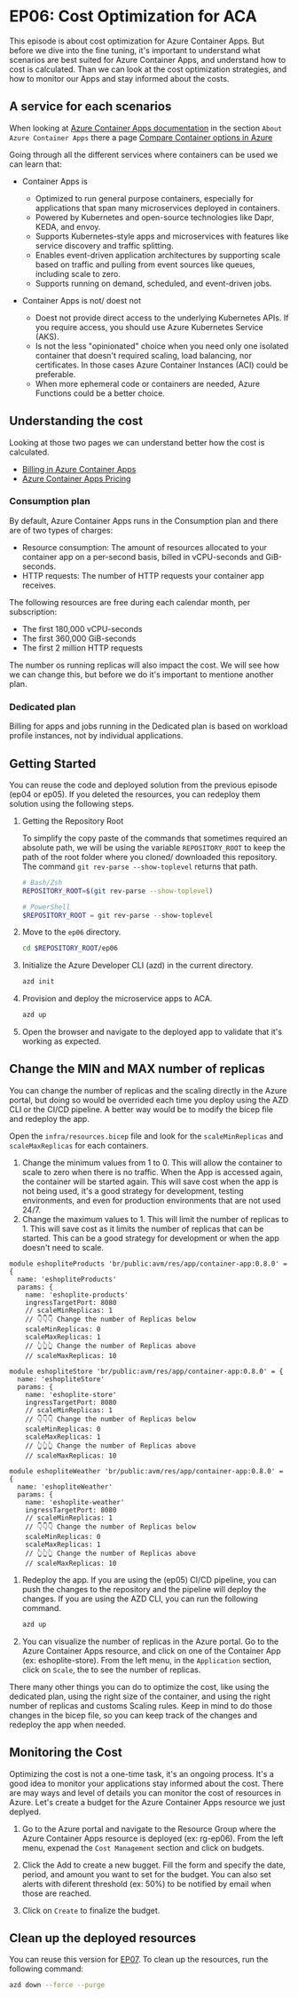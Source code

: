 # EP06: Cost Optimization for ACA

This episode is about cost optimization for Azure Container Apps. But before we dive into the fine tuning, it's important to understand what scenarios are best suited for Azure Container Apps, and understand how to cost is calculated. Than we can look at the cost optimization strategies, and how to monitor our Apps and stay informed about the costs.

## A service for each scenarios

When looking at [Azure Container Apps documentation](https://learn.microsoft.com/azure/container-apps/) in the section `About Azure Container Apps` there a page [Compare Container options in Azure](https://learn.microsoft.com/azure/container-apps/compare-options)


Going through all the different services where containers can be used we can learn that:

- Container Apps is 
  - Optimized to run general purpose containers, especially for applications that span many microservices deployed in containers.
  - Powered by Kubernetes and open-source technologies like Dapr, KEDA, and envoy.
  - Supports Kubernetes-style apps and microservices with features like service discovery and traffic splitting.
  - Enables event-driven application architectures by supporting scale based on traffic and pulling from event sources like queues, including scale to zero.
  - Supports running on demand, scheduled, and event-driven jobs.

- Container Apps is not/ doest not 
  - Doest not provide direct access to the underlying Kubernetes APIs. If you require access, you should use Azure Kubernetes Service (AKS). 
  - Is not the less "opinionated" choice when you need only one isolated container that doesn't required scaling, load balancing, nor certificates. In those cases Azure Container Instances (ACI) could be preferable.
  - When more ephemeral code or containers are needed, Azure Functions could be a better choice.

## Understanding the cost

Looking at those two pages we can understand better how the cost is calculated. 
- [Billing in Azure Container Apps](https://learn.microsoft.com/en-us/azure/container-apps/billing)
- [Azure Container Apps Pricing](https://azure.microsoft.com/en-us/pricing/details/container-apps/)


### Consumption plan

By default, Azure Container Apps runs in the Consumption plan and there are of two types of charges:

- Resource consumption: The amount of resources allocated to your container app on a per-second basis, billed in vCPU-seconds and GiB-seconds.
- HTTP requests: The number of HTTP requests your container app receives.
  
The following resources are free during each calendar month, per subscription:

- The first 180,000 vCPU-seconds
- The first 360,000 GiB-seconds
- The first 2 million HTTP requests

The number os running replicas will also impact the cost. We will see how we can change this, but before we do it's important to mentione another plan.

### Dedicated plan

Billing for apps and jobs running in the Dedicated plan is based on workload profile instances, not by individual applications. 


## Getting Started

You can reuse the code and deployed solution from the previous episode (ep04 or ep05). If you deleted the resources, you can redeploy them solution using the following steps.

1. Getting the Repository Root

	To simplify the copy paste of the commands that sometimes required an absolute path, we will be using the variable `REPOSITORY_ROOT` to keep the path of the root folder where you cloned/ downloaded this repository. The command `git rev-parse --show-toplevel` returns that path.

	```bash
	# Bash/Zsh
	REPOSITORY_ROOT=$(git rev-parse --show-toplevel)
	```

	```powershell
	# PowerShell
	$REPOSITORY_ROOT = git rev-parse --show-toplevel
	```

1. Move to the `ep06` directory.

    ```bash
    cd $REPOSITORY_ROOT/ep06
    ```

1. Initialize the Azure Developer CLI (azd) in the current directory.

    ```bash
    azd init
    ```

1. Provision and deploy the microservice apps to ACA.

    ```bash
    azd up
    ```

1. Open the browser and navigate to the deployed app to validate that it's working as expected.
   

## Change the MIN and MAX number of replicas


You can change the number of replicas and the scaling directly in the Azure portal, but doing so would be overrided each time you deploy using the AZD CLI or the CI/CD pipeline. A better way would be to modify the bicep file and redeploy the app.

Open the `infra/resources.bicep` file and look for the `scaleMinReplicas` and `scaleMaxReplicas` for each containers. 

1. Change the minimum values from 1 to 0. This will allow the container to scale to zero when there is no traffic. When the App is accessed again, the container will be started again. This will save cost when the app is not being used, it's a good strategy for development, testing environments, and even for production environments that are not used 24/7.
1. Change the maximum values to 1. This will limit the number of replicas to 1. This will save cost as it limits the number of replicas that can be started. This can be a good strategy for development or when the app doesn't need to scale.

```bicep
module eshopliteProducts 'br/public:avm/res/app/container-app:0.8.0' = {
  name: 'eshopliteProducts'
  params: {
    name: 'eshoplite-products'
    ingressTargetPort: 8080
    // scaleMinReplicas: 1
    // 👇👇👇 Change the number of Replicas below
    scaleMinReplicas: 0
    scaleMaxReplicas: 1
    // 👆👆👆 Change the number of Replicas above
    // scaleMaxReplicas: 10
```

```bicep
module eshopliteStore 'br/public:avm/res/app/container-app:0.8.0' = {
  name: 'eshopliteStore'
  params: {
    name: 'eshoplite-store'
    ingressTargetPort: 8080
    // scaleMinReplicas: 1
    // 👇👇👇 Change the number of Replicas below
    scaleMinReplicas: 0
    scaleMaxReplicas: 1
    // 👆👆👆 Change the number of Replicas above
    // scaleMaxReplicas: 10
```

```bicep
module eshopliteWeather 'br/public:avm/res/app/container-app:0.8.0' = {
  name: 'eshopliteWeather'
  params: {
    name: 'eshoplite-weather'
    ingressTargetPort: 8080
    // scaleMinReplicas: 1
    // 👇👇👇 Change the number of Replicas below
    scaleMinReplicas: 0
    scaleMaxReplicas: 1
    // 👆👆👆 Change the number of Replicas above
    // scaleMaxReplicas: 10
```

1. Redeploy the app. If you are using the (ep05) CI/CD pipeline, you can push the changes to the repository and the pipeline will deploy the changes. If you are using the AZD CLI, you can run the following command.

    ```bash
    azd up
    ```

1. You can visualize the number of replicas in the Azure portal. Go to the Azure Container Apps resource, and click on one of the Container App (ex: eshoplite-store). From the left menu, in the `Application` section, click on `Scale`, the to see the number of replicas.

There many other things you can do to optimize the cost, like using the dedicated plan, using the right size of the container, and using the right number of replicas and customs Scaling rules. Keep in mind to do those changes in the bicep file, so you can keep track of the changes and redeploy the app when needed.

## Monitoring the Cost

Optimizing the cost is not a one-time task, it's an ongoing process. It's a good idea to monitor your applications stay informed about the cost. There are may ways and level of details you can monitor the cost of resources in Azure. Let's create a budget for the Azure Container Apps resource we just deplyed.

1. Go to the Azure portal and navigate to the Resource Group where the Azure Container Apps resource is deployed (ex: rg-ep06). From the left menu, expenad the `Cost Management` section and click on budgets.
   
1. Click the Add to create a new bugget. Fill the form and specify the date, period, and amount you want to set for the budget. You can also set alerts with diferent threshold (ex: 50%) to be notified by email when those are reached.

1. Click on `Create` to finalize the budget.


## Clean up the deployed resources

You can reuse this version for [EP07](../ep07/README.md). To clean up the resources, run the following command:

```bash
azd down --force --purge
```

